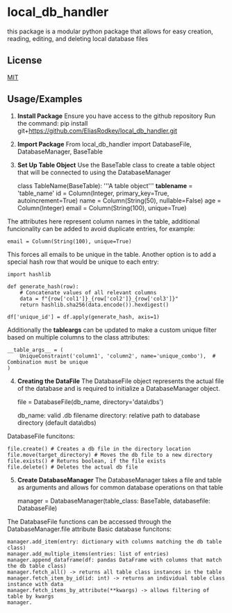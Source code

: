# local_db_handler

this package is a modular python package that allows for easy
creation, reading, editing, and deleting local database files

## License

[MIT](https://choosealicense.com/licenses/mit/)

## Usage/Examples

1. **Install Package**
Ensure you have access to the github repository
Run the command:
    pip install git+https://github.com/EliasRodkey/local_db_handler.git


2. **Import Package**
    From local_db_handler import DatabaseFile, DatabaseManager, BaseTable

3. **Set Up Table Object**
Use the BaseTable class to create a table object that will be connected to using the DatabaseManager

    class TableName(BaseTable):
        '''A table object'''
        __tablename__ = 'table_name'
        id = Column(Integer, primary_key=True, autoincrement=True)
        name = Column(String(50), nullable=False)
        age = Column(Integer)
        email = Column(String(100), unique=True)

The attributes here represent column names in the table, additional funcionality can be added to avoid duplicate entries, for example:

    email = Column(String(100), unique=True)

This forces all emails to be unique in the table.
Another option is to add a special hash row that would be unique to each entry:

    import hashlib

    def generate_hash(row):
        # Concatenate values of all relevant columns
        data = f"{row['col1']}_{row['col2']}_{row['col3']}"
        return hashlib.sha256(data.encode()).hexdigest()

    df['unique_id'] = df.apply(generate_hash, axis=1)

Additionally the __tableargs__ can be updated to make a custom unique filter based on multiple columns to the class attributes:

    __table_args__ = (
        UniqueConstraint('column1', 'column2', name='unique_combo'),  # Combination must be unique
    )

4. **Creating the DataFile**
The DatabaseFile object represents the actual file of the database and is required to initialize a DatabaseManager object.

    file = DatabaseFile(db_name, directory='data\dbs')

    db_name: valid .db filename
    directory: relative path to database directory (default data\dbs)

DatabaseFile funcitons:

    file.create() # Creates a db file in the directory location
    file.move(target_directory) # Moves the db file to a new directory
    file.exists() # Returns boolean, if the file exists
    file.delete() # Deletes the actual db file

5. **Create DatabaseManager**
The DatabaseManager takes a file and table as arguments and allows for common database operations on that table

    manager = DatabaseManager(table_class: BaseTable, databasefile: DatabaseFile)

The DatabaseFile functions can be accessed through the DatabaseManager.file attribute
Basic database funcitons:

    manager.add_item(entry: dictionary with columns matching the db table class)
    manager.add_multiple_items(entries: list of entries)
    manager.append_dataframe(df: pandas DataFrame with columns that match the db table class)
    manager.fetch_all() -> returns all table class instances in the table
    manager.fetch_item_by_id(id: int) -> returns an individual table class instance with data
    manager.fetch_items_by_attribute(**kwargs) -> allows filtering of table by kwargs
    manager.